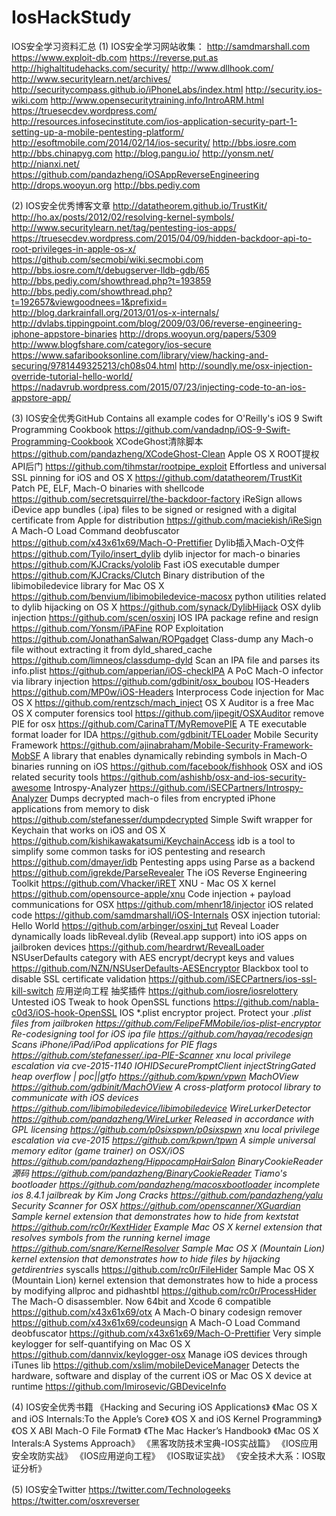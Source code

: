 # IosHackStudy
IOS安全学习资料汇总
(1)	IOS安全学习网站收集：
http://samdmarshall.com
https://www.exploit-db.com
https://reverse.put.as
http://highaltitudehacks.com/security/
http://www.dllhook.com/
http://www.securitylearn.net/archives/
http://securitycompass.github.io/iPhoneLabs/index.html
http://security.ios-wiki.com
http://www.opensecuritytraining.info/IntroARM.html
https://truesecdev.wordpress.com/
http://resources.infosecinstitute.com/ios-application-security-part-1-setting-up-a-mobile-pentesting-platform/
http://esoftmobile.com/2014/02/14/ios-security/
http://bbs.iosre.com
http://bbs.chinapyg.com
http://blog.pangu.io/ 
http://yonsm.net/
http://nianxi.net/
https://github.com/pandazheng/iOSAppReverseEngineering
http://drops.wooyun.org
http://bbs.pediy.com

(2)	IOS安全优秀博客文章
http://datatheorem.github.io/TrustKit/
http://ho.ax/posts/2012/02/resolving-kernel-symbols/
http://www.securitylearn.net/tag/pentesting-ios-apps/
https://truesecdev.wordpress.com/2015/04/09/hidden-backdoor-api-to-root-privileges-in-apple-os-x/
https://github.com/secmobi/wiki.secmobi.com
http://bbs.iosre.com/t/debugserver-lldb-gdb/65
http://bbs.pediy.com/showthread.php?t=193859
http://bbs.pediy.com/showthread.php?t=192657&viewgoodnees=1&prefixid=
http://blog.darkrainfall.org/2013/01/os-x-internals/
http://dvlabs.tippingpoint.com/blog/2009/03/06/reverse-engineering-iphone-appstore-binaries
http://drops.wooyun.org/papers/5309
http://www.blogfshare.com/category/ios-secure
https://www.safaribooksonline.com/library/view/hacking-and-securing/9781449325213/ch08s04.html
http://soundly.me/osx-injection-override-tutorial-hello-world/
https://nadavrub.wordpress.com/2015/07/23/injecting-code-to-an-ios-appstore-app/


(3)	IOS安全优秀GitHub
Contains all example codes for O'Reilly's iOS 9 Swift Programming Cookbook 
https://github.com/vandadnp/iOS-9-Swift-Programming-Cookbook
XCodeGhost清除脚本
https://github.com/pandazheng/XCodeGhost-Clean
Apple OS X ROOT提权API后门
https://github.com/tihmstar/rootpipe_exploit
Effortless and universal SSL pinning for iOS and OS X
https://github.com/datatheorem/TrustKit
Patch PE, ELF, Mach-O binaries with shellcode
https://github.com/secretsquirrel/the-backdoor-factory
iReSign allows iDevice app bundles (.ipa) files to be signed or resigned with a digital certificate from Apple for distribution
https://github.com/maciekish/iReSign
A Mach-O Load Command deobfuscator
https://github.com/x43x61x69/Mach-O-Prettifier
Dylib插入Mach-O文件
https://github.com/Tyilo/insert_dylib
dylib injector for mach-o binaries
https://github.com/KJCracks/yololib
Fast iOS executable dumper
https://github.com/KJCracks/Clutch
Binary distribution of the libimobiledevice library for Mac OS X
https://github.com/benvium/libimobiledevice-macosx
python utilities related to dylib hijacking on OS X
https://github.com/synack/DylibHijack
OSX dylib injection
https://github.com/scen/osxinj
IOS IPA package refine and resign
https://github.com/Yonsm/iPAFine
ROP Exploitation
https://github.com/JonathanSalwan/ROPgadget
Class-dump any Mach-o file without extracting it from dyld_shared_cache
https://github.com/limneos/classdump-dyld
Scan an IPA file and parses its info.plist
https://github.com/apperian/iOS-checkIPA
A PoC Mach-O infector via library injection
https://github.com/gdbinit/osx_boubou
IOS-Headers
https://github.com/MP0w/iOS-Headers
Interprocess Code injection for Mac OS X
https://github.com/rentzsch/mach_inject
OS X Auditor is a free Mac OS X computer forensics tool
https://github.com/jipegit/OSXAuditor
remove PIE for osx
https://github.com/CarinaTT/MyRemovePIE
A TE executable format loader for IDA
https://github.com/gdbinit/TELoader
Mobile Security Framework 
https://github.com/ajinabraham/Mobile-Security-Framework-MobSF
A library that enables dynamically rebinding symbols in Mach-O binaries running on iOS
https://github.com/facebook/fishhook
OSX and iOS related security tools
https://github.com/ashishb/osx-and-ios-security-awesome
Introspy-Analyzer
https://github.com/iSECPartners/Introspy-Analyzer
Dumps decrypted mach-o files from encrypted iPhone applications from memory to disk
https://github.com/stefanesser/dumpdecrypted
Simple Swift wrapper for Keychain that works on iOS and OS X
https://github.com/kishikawakatsumi/KeychainAccess
idb is a tool to simplify some common tasks for iOS pentesting and research
https://github.com/dmayer/idb
Pentesting apps using Parse as a backend
https://github.com/igrekde/ParseRevealer
The iOS Reverse Engineering Toolkit
https://github.com/Vhacker/iRET
XNU - Mac OS X kernel
https://github.com/opensource-apple/xnu
Code injection + payload communications for OSX
https://github.com/mhenr18/injector
iOS related code
https://github.com/samdmarshall/iOS-Internals
OSX injection tutorial: Hello World
https://github.com/arbinger/osxinj_tut
Reveal Loader dynamically loads libReveal.dylib (Reveal.app support) into iOS apps on jailbroken devices
https://github.com/heardrwt/RevealLoader
NSUserDefaults category with AES encrypt/decrypt keys and values
https://github.com/NZN/NSUserDefaults-AESEncryptor
Blackbox tool to disable SSL certificate validation
https://github.com/iSECPartners/ios-ssl-kill-switch
应用逆向工程 抽奖插件
https://github.com/iosre/iosrelottery
Untested iOS Tweak to hook OpenSSL functions
https://github.com/nabla-c0d3/iOS-hook-OpenSSL
IOS *.plist encryptor project. Protect your *.plist files from jailbroken
https://github.com/FelipeFMMobile/ios-plist-encryptor
Re-codesigning tool for iOS ipa file
https://github.com/hayaq/recodesign
Scans iPhone/iPad/iPod applications for PIE flags
https://github.com/stefanesser/.ipa-PIE-Scanner
xnu local privilege escalation via cve-2015-1140 IOHIDSecurePromptClient injectStringGated heap overflow | poc||gtfo
https://github.com/kpwn/vpwn
MachOView
https://github.com/gdbinit/MachOView
A cross-platform protocol library to communicate with iOS devices
https://github.com/libimobiledevice/libimobiledevice
WireLurkerDetector
https://github.com/pandazheng/WireLurker
Released in accordance with GPL licensing
https://github.com/p0sixspwn/p0sixspwn
xnu local privilege escalation via cve-2015
https://github.com/kpwn/tpwn
A simple universal memory editor (game trainer) on OSX/iOS
https://github.com/pandazheng/HippocampHairSalon
BinaryCookieReader源码
https://github.com/pandazheng/BinaryCookieReader
Tiamo's bootloader
https://github.com/pandazheng/macosxbootloader
incomplete ios 8.4.1 jailbreak by Kim Jong Cracks
https://github.com/pandazheng/yalu
Security Scanner for OSX
https://github.com/openscanner/XGuardian
Sample kernel extension that demonstrates how to hide from kextstat
https://github.com/rc0r/KextHider
Example Mac OS X kernel extension that resolves symbols from the running kernel image
https://github.com/snare/KernelResolver
Sample Mac OS X (Mountain Lion) kernel extension that demonstrates how to hide files by hijacking getdirentries* syscalls
https://github.com/rc0r/FileHider
Sample Mac OS X (Mountain Lion) kernel extension that demonstrates how to hide a process by modifying allproc and pidhashtbl
https://github.com/rc0r/ProcessHider
The Mach-O disassembler. Now 64bit and Xcode 6 compatible
https://github.com/x43x61x69/otx
A Mach-O binary codesign remover
https://github.com/x43x61x69/codeunsign
A Mach-O Load Command deobfuscator
https://github.com/x43x61x69/Mach-O-Prettifier
Very simple keylogger for self-quantifying on Mac OS X
https://github.com/dannvix/keylogger-osx
Manage iOS devices through iTunes lib
https://github.com/xslim/mobileDeviceManager
Detects the hardware, software and display of the current iOS or Mac OS X device at runtime
https://github.com/lmirosevic/GBDeviceInfo

(4)	IOS安全优秀书籍
《Hacking and Securing iOS Applications》
《Mac OS X and iOS Internals:To the Apple’s Core》
《OS X and iOS Kernel Programming》
《OS X ABI Mach-O File Format》
《The Mac Hacker’s Handbook》
《Mac OS X Interals:A Systems Approach》
《黑客攻防技术宝典-IOS实战篇》
《IOS应用安全攻防实战》
《IOS应用逆向工程》
《IOS取证实战》
《安全技术大系：IOS取证分析》

(5)	IOS安全Twitter
https://twitter.com/Technologeeks
https://twitter.com/osxreverser
